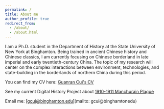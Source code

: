 ```yaml
---
permalink: /
title: About me
author_profile: true
redirect_from: 
  - /about/
  - /about.html
---
```


I am a Ph.D. student in the Department of History at the State University of New York at Binghamton. Being trained in ancient Chinese history and Chinese classics, I am currently focusing on Chinese borderland in late imperial and early twentieth-century China. The topic of my research will center on the complex interactions between environment, technologies, and state-building in the borderlands of northern China during this period.

You can find my CV here: [Guanran Cui's CV](../assets/Cui-CV_NEW)

See my current Digital History Project about [1910-1911 Manchurain Plague](file:///Users/guanr./Desktop/digital%20project/Guanran_RMap/1911_Manchuria_Plague.html)

Email me: [gcui@binghamton.edu](mailto: gcui@binghamtonedu)
